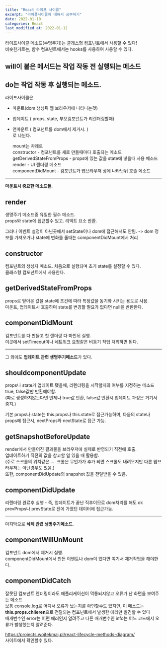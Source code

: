 ```yaml
---
title: "React 라이프 사이클"
excerpt: "라이플사이클에 대해서 공부하기"
date: 2022-01-10
categories: React
last_modified_at: 2022-01-12
---
```


라이프사이클 메소드(수명주기)는 클래스형 컴포넌트에서 사용할 수 있다!  
비슷한거로는, 함수 컴포넌트에서는 hooks를 사용하여 사용할 수 있다.

## will이 붙은 메서드는 작업 작동 전 실행되는 메소드

## do는 작업 작동 후 실행되는 메소드.

라이프사이클은

- 마운트(dom 생성뒤 웹 브라우저에 나타나는것)
- 업데이트 ( props, state, 부모컴포넌트가 리렌더링할때)
- 언마운트 ( 컴포넌트를 dom에서 제거시. )  
  로 나뉜다.

  mount는 차례로  
  constructor - 컴포넌트를 새로 만들때마다 호출되는 메소드  
  getDerivedStateFromProps - props에 있는 값을 state에 넣을때 사용 메소드  
  render - UI 렌더링 메소드  
  componentDidMount - 컴포넌트가 웹브라우저 상에 나타난뒤 호출 메소드

---

**마운트시 중요한 메소드들.**

## render

생명주기 메소드중 유일한 필수 메소드.  
props와 state에 접근할수 있고. 리엑트 요소 반환.

그러나 이벤트 설정이 아닌곳에서 setState이나 dom에 접근해서도 안됨.
-> dom 정보를 가져오거나 state에 변화를 줄때는 componentDidMount에서 처리

## constructor

컴포넌트의 생성자 메소드. 처음으로 실행되며 초기 state를 설정할 수 있다.  
클래스형 컴포넌트에서 사용한다.

## getDerivedStateFromProps

props로 받아온 값을 state에 조건에 따라 특정값을 동기화 시키는 용도로 사용.  
마운트, 업데이트시 호출하며 state를 변경할 필요가 없다면 null을 반환한다.

## componentDidMount

컴포넌트를 다 만들고 첫 렌더링 다 마친뒤 실행.  
이곳에서 setTimeout이나 네트워크 요청같은 비동기 작업 처리하면 된다.

---

그 외에도 **업데이트 관련 생명주기메소드**가 있다.

## shouldcomponentUpdate

props나 state가 업데이트 됐을때, 리렌더링을 시작할지의 여부를 지정하는 메소드
true, false값만 반환해야함.  
(따로 생성하지않는다면 언제나 true값 반환, false값 반환시 업데이트 과정은 거기서 중지.)

기본 props나 state는 this.props나 this.state로 접근가능하며, 다음의 state나 props에 접근시, nextProps와 nextState로 접근 가능.

## getSnapshotBeforeUpdate

render에서 만들어진 결과물을 브라우저에 실제로 반영되기 직전에 호출.  
업데이트하기 직전의 값을 참고할 일 있을 때 활용함.  
(주로 스크롤의 위치같은..... 크롬은 무언가가 추가 되면 스크롤도 내려오지만 다른 웹브라우저는 아닌경우도 있음.)  
또한, componentDidUpdate의 snapshot 값을 전달받을 수 있음.

## componentDidUpdate

리렌더링 완료후 실행 - 즉, 업데이트가 끝난 직후이므로 dom처리를 해도 ok  
prevProps나 prevState로 전에 가졌던 데이터에 접근가능.

---

마지막으로 **삭제 관련 생명주기메소드**.

## componentWillUnMount

컴포넌트 dom에서 제거시 실행.  
componentDidMount에서 만든 이벤트나 dom이 있다면 여기서 제거작업을 해야한다.

## componentDidCatch

잘못된 컴포넌트 렌더링이라도 애플리케이션이 먹통되지않고 오류가 난 화면을 보여주는 메소드  
보통 console.log로 어디서 오류가 났는지를 확인할수도 있지만, 이 메소드는 **this.props.chlieren**으로 전달되는 컴포넌트에서 발생한 에러만 발견할 수 있다  
매개변수인 error는 어떤 에러인지 알려주고 다른 매개변수인 info는 어느 코드에서 오류가 발생했는지 알려준다.

https://projects.wojtekmaj.pl/react-lifecycle-methods-diagram/  
사이트에서 확인할수 있다.
